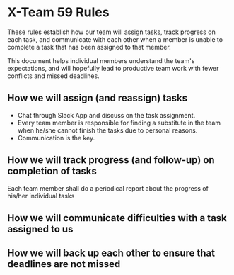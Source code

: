 # X-Team 59 Rules

These rules establish how our team will assign tasks,
track progress on each task, and communicate with each other 
when a member is unable to complete a task that has been assigned to that member.

This document helps individual members understand the team's expectations,
and will hopefully lead to productive team work with fewer conflicts
and missed deadlines.

## How we will assign (and reassign) tasks
 - Chat through Slack App and discuss on the task assignment.
 - Every team member is responsible for finding a substitute in the team when he/she cannot finish the tasks due to personal reasons.
 - Communication is the key.
## How we will track progress (and follow-up) on completion of tasks
Each team member shall do a periodical report about the progress of his/her individual tasks
## How we will communicate difficulties with a task assigned to us



## How we will back up each other to ensure that deadlines are not missed





